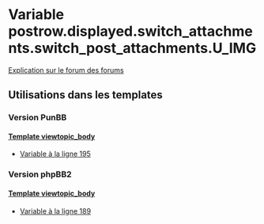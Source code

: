 # Variable postrow.displayed.switch_attachments.switch_post_attachments.U_IMG
[Explication sur le forum des forums](http://forum.forumactif.com/t294113-listing-des-variables#postrow.displayed.switch_attachments.switch_post_attachments.U_IMG)

## Utilisations dans les templates

### Version PunBB

#### [Template viewtopic_body](punbb/viewtopic_body.md)
* [Variable à la ligne 195](../punbb/viewtopic_body.tpl#L195)

### Version phpBB2

#### [Template viewtopic_body](subsilver/viewtopic_body.md)
* [Variable à la ligne 189](../subsilver/viewtopic_body.tpl#L189)
